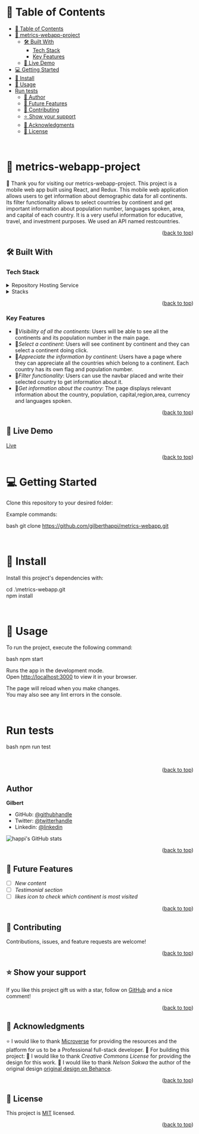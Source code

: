 <a name="readme-top"></a>

<!-- TABLE OF CONTENTS -->

# 📗 Table of Contents

- [📗 Table of Contents](#-table-of-contents)
- [📖 metrics-webapp-project](#-metrics-webapp-project)
  - [🛠 Built With ](#-built-with-)
    - [Tech Stack ](#tech-stack-)
    - [Key Features ](#key-features-)
  - [🚀 Live Demo ](#-live-demo-)
- [💻 Getting Started ](#-getting-started-)
- [📖 Install](#-install)
- [📖 Usage](#-usage)
- [Run tests](#run-tests)
    - [👥 Author ](#-author-)
  - [🔭 Future Features ](#-future-features-)
  - [🤝 Contributing ](#-contributing-)
  - [⭐️ Show your support ](#️-show-your-support-)
  - [🙏 Acknowledgments ](#-acknowledgments-)
  - [📝 License ](#-license-)

<!-- PROJECT DESCRIPTION -->
<br>

# 📖 metrics-webapp-project
 <a name="metrics-webapp-project"></a>
🌸 Thank you for visiting our metrics-webapp-project.
This project is a mobile web app built using React, and Redux. 
This mobile web application allows users to get information about 
demographic data for all continents. Its filter functionality allows to select countries by continent and get important information about population number, languages spoken, area, and capital of each country.
It is a very useful information for educative, travel, and investment purposes. We used an API named restcountries.

<p align="right">(<a href="#readme-top">back to top</a>)</p>

## 🛠 Built With <a name="built-with"></a>

### Tech Stack <a name="tech-stack"></a>

<details>
  <summary>Repository Hosting Service</summary>
  <ul>
    <li><a href="https://github.com/">GitHub</a></li>
  </ul>
</details>

<details>
  <summary>Stacks</summary>
  <ul>
    <li><a href="https://react.dev/">React</a></li>
    <li><a href="https://legacy.reactjs.org/docs/components-and-props.html">React Components and Props</a></li>
    <li><a href="https://redux.js.org/">Redux</a></li>
    <li><a href="https://reactrouter.com/en/main">react-router-dom</a></li>
    <li><a href="https://github.com/microverseinc/linters-config/tree/master/react-redux">Linters</a></li>
    <li><a href="https://axios-http.com/">axios</a></li>
    <li><a href="https://jestjs.io/">Jest</a></li>
    <li><a href="https://render.com/">Render</a></li>
 </ul>
</details>

<!-- Features -->
<p align="right">(<a href="#readme-top">back to top</a>)</p>

### Key Features <a name="key-features"></a>

- 📍*Visibility of all the continents*: Users will be able to see all the continents and its population number in the main page.
- 📍*Select a continent*: Users will see continent by continent and they can select a continent doing click.
- 📍*Appreciate the information by continent*: Users have a page where they can appreciate all the countries which belong to a continent.
Each country has its own flag and population number.
- 📍*Filter functionality*: Users can use the navbar placed and write their selected country to get information about it.
- 📍*Get information about the country*: The page displays relevant information about the country, population, capital,region,area, currency and languages spoken. 

<p align="right">(<a href="#readme-top">back to top</a>)</p>

## 🚀 Live Demo <a name="live-demo"></a>

[Live](https://metrics-webapp-eta.vercel.app/)

<p align="right">(<a href="#readme-top">back to top</a>)</p>

# 💻 Getting Started <a name="getting-started"></a>

Clone this repository to your desired folder:

Example commands:

bash
  git clone https://github.com/gilberthappi/metrics-webapp.git

<br>

# 📖 Install

Install this project's dependencies with:


cd .\metrics-webapp.git <br/>
npm install


<br>

# 📖 Usage

To run the project, execute the following command:

bash
 npm start 


Runs the app in the development mode.\
Open [http://localhost:3000](http://localhost:3000) to view it in your browser.

The page will reload when you make changes.\
You may also see any lint errors in the console.

<br>

# Run tests

bash
  npm run test


<br>

<p align="right">(<a href="#readme-top">back to top</a>)</p>

<!-- AUTHORS -->

## Author

 **Gilbert**

- GitHub: [@githubhandle](https://github.com/gilberthappi)
- Twitter: [@twitterhandle](https://twitter.com/dushimimanagil3)
- Linkedin: [@linkedin](https://www.linkedin.com/in/dushimimana-gilbert-happi-997b2a262/)

![happi's GitHub stats](https://github-readme-stats.vercel.app/api?username=gilberthappi&count_private=true&theme=dark&show_icons=true)



<p align="right">(<a href="#readme-top">back to top</a>)</p>

<!-- FUTURE FEATURES -->

## 🔭 Future Features <a name="future-features"></a>

- [ ] *New content*
- [ ] *Testimonial section*
- [ ] *likes icon to check which continent is most visited*

<p align="right">(<a href="#readme-top">back to top</a>)</p>

<!-- CONTRIBUTING -->

## 🤝 Contributing <a name="contributing"></a>

Contributions, issues, and feature requests are welcome!

<p align="right">(<a href="#readme-top">back to top</a>)</p>

<!-- SUPPORT -->

## ⭐️ Show your support <a name="support"></a>

If you like this project gift us with a star, follow on [GitHub](https://github.com/gilberthappi/) and a nice comment!

<p align="right">(<a href="#readme-top">back to top</a>)</p>

<!-- ACKNOWLEDGEMENTS -->
## 🙏 Acknowledgments <a name="acknowledgements"></a>

⭐️ I would like to thank <a href="https://www.microverse.org/">Microverse</a> for providing the resources and the platform for us to be a Professional full-stack developer.
🌷 For building this project:
🌸 I would like to thank *Creative Commons License* for providing the design for this work.
🌸 I would like to thank *Nelson Sakwa* the author of the original design [original design on Behance](https://www.behance.net/gallery/31579789/Ballhead-App-(Free-PSDs)).


<p align="right">(<a href="#readme-top">back to top</a>)</p>

<!-- LICENSE -->

## 📝 License <a name="license"></a>

This project is [MIT](./LICENSE) licensed.

<p align="right">(<a href="#readme-top">back to top</a>)</p>
